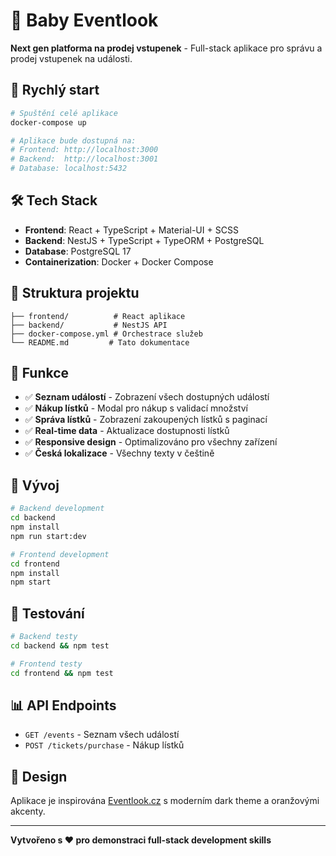 # 🎫 Baby Eventlook

**Next gen platforma na prodej vstupenek** - Full-stack aplikace pro správu a prodej vstupenek na události.

## 🚀 Rychlý start

```bash
# Spuštění celé aplikace
docker-compose up

# Aplikace bude dostupná na:
# Frontend: http://localhost:3000
# Backend:  http://localhost:3001
# Database: localhost:5432
```

## 🛠️ Tech Stack

- **Frontend**: React + TypeScript + Material-UI + SCSS
- **Backend**: NestJS + TypeScript + TypeORM + PostgreSQL
- **Database**: PostgreSQL 17
- **Containerization**: Docker + Docker Compose

## 📁 Struktura projektu

```
├── frontend/          # React aplikace
├── backend/           # NestJS API
├── docker-compose.yml # Orchestrace služeb
└── README.md         # Tato dokumentace
```

## 🎯 Funkce

- ✅ **Seznam událostí** - Zobrazení všech dostupných událostí
- ✅ **Nákup lístků** - Modal pro nákup s validací množství
- ✅ **Správa lístků** - Zobrazení zakoupených lístků s paginací
- ✅ **Real-time data** - Aktualizace dostupnosti lístků
- ✅ **Responsive design** - Optimalizováno pro všechny zařízení
- ✅ **Česká lokalizace** - Všechny texty v češtině

## 🔧 Vývoj

```bash
# Backend development
cd backend
npm install
npm run start:dev

# Frontend development
cd frontend
npm install
npm start
```

## 🧪 Testování

```bash
# Backend testy
cd backend && npm test

# Frontend testy
cd frontend && npm test
```

## 📊 API Endpoints

- `GET /events` - Seznam všech událostí
- `POST /tickets/purchase` - Nákup lístků

## 🎨 Design

Aplikace je inspirována [Eventlook.cz](https://www.eventlook.cz/) s moderním dark theme a oranžovými akcenty.

---

**Vytvořeno s ❤️ pro demonstraci full-stack development skills**
